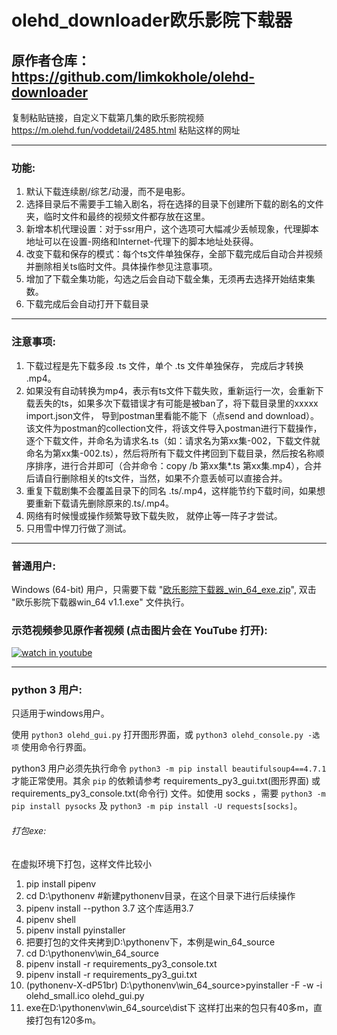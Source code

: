 # olehd_downloader欧乐影院下载器
## 原作者仓库：https://github.com/limkokhole/olehd-downloader
复制粘贴链接，自定义下载第几集的欧乐影院视频
https://m.olehd.fun/voddetail/2485.html 粘贴这样的网址

---
### 功能:

1. 默认下载连续剧/综艺/动漫，而不是电影。 
2. 选择目录后不需要手工输入剧名，将在选择的目录下创建所下载的剧名的文件夹，临时文件和最终的视频文件都存放在这里。
3. 新增本机代理设置：对于ssr用户，这个选项可大幅减少丢帧现象，代理脚本地址可以在设置-网络和Internet-代理下的脚本地址处获得。
4. 改变下载和保存的模式：每个ts文件单独保存，全部下载完成后自动合并视频并删除相关ts临时文件。具体操作参见注意事项。
5. 增加了下载全集功能，勾选之后会自动下载全集，无须再去选择开始结束集数。 
6. 下载完成后会自动打开下载目录

---
### 注意事项:

1. 下载过程是先下载多段 .ts 文件，单个 .ts 文件单独保存， 完成后才转换 .mp4。
2. 如果没有自动转换为mp4，表示有ts文件下载失败，重新运行一次，会重新下载丢失的ts，如果多次下载错误才有可能是被ban了，将下载目录里的xxxxx import.json文件， 导到postman里看能不能下（点send and download）。该文件为postman的collection文件，将该文件导入postman进行下载操作，逐个下载文件，并命名为请求名.ts（如：请求名为第xx集-002，下载文件就命名为第xx集-002.ts），然后将所有下载文件拷回到下载目录，然后按名称顺序排序，进行合并即可（合并命令：copy /b 第xx集*.ts 第xx集.mp4），合并后请自行删除相关的ts文件，当然，如果不介意丢帧可以直接合并。
3. 重复下载剧集不会覆盖目录下的同名 .ts/.mp4，这样能节约下载时间，如果想要重新下载请先删除原来的.ts/.mp4。
4. 网络有时候慢或操作频繁导致下载失败， 就停止等一阵子才尝试。 
5. 只用雪中悍刀行做了测试。

---
### 普通用户:
Windows (64-bit) 用户，只需要下载 "[欧乐影院下载器_win_64_exe.zip](https://www.aliyundrive.com/s/mLp4GwuzpKt)",  双击 "欧乐影院下载器win_64 v1.1.exe" 文件执行。 
### 示范视频参见原作者视频 (点击图片会在 YouTube 打开):
[![watch in youtube](https://i.ytimg.com/vi/eejUgl7Ku8E/hqdefault.jpg)](https://www.youtube.com/watch?v=eejUgl7Ku8E "欧乐影院下载器")

---
### python 3 用户:

只适用于windows用户。

使用 `python3 olehd_gui.py` 打开图形界面，或 `python3 olehd_console.py -选项` 使用命令行界面。

python3 用户必须先执行命令 `python3 -m pip install beautifulsoup4==4.7.1` 才能正常使用。其余 `pip` 的依赖请参考 requirements_py3_gui.txt(图形界面) 或 requirements_py3_console.txt(命令行) 文件。如使用 socks ，需要 `python3 -m pip install pysocks` 及 `python3 -m pip install -U requests[socks]`。


###### 打包exe:
在虚拟环境下打包，这样文件比较小
1. pip install pipenv
2. cd D:\pythonenv #新建pythonenv目录，在这个目录下进行后续操作
3. pipenv install --python 3.7 这个库适用3.7
4. pipenv shell
5. pipenv install pyinstaller
6. 把要打包的文件夹拷到D:\pythonenv下，本例是win_64_source
7. cd D:\pythonenv\win_64_source
8. pipenv install -r requirements_py3_console.txt
9. pipenv install -r requirements_py3_gui.txt
10. (pythonenv-X-dP51br) D:\pythonenv\win_64_source>pyinstaller -F -w -i olehd_small.ico olehd_gui.py
11. exe在D:\pythonenv\win_64_source\dist下 这样打出来的包只有40多m，直接打包有120多m。
